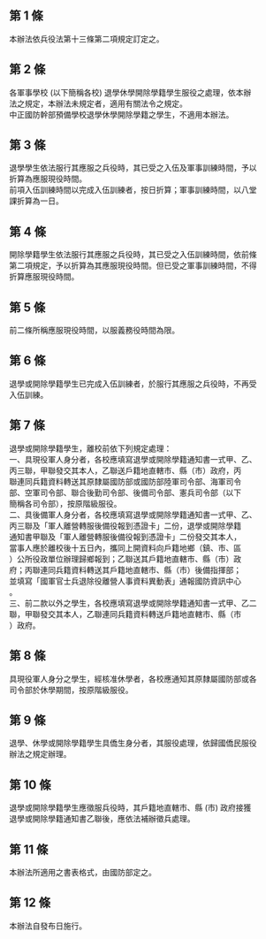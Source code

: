 第 1 條
-------
本辦法依兵役法第十三條第二項規定訂定之。

第 2 條
-------
各軍事學校 (以下簡稱各校) 退學休學開除學籍學生服役之處理，依本辦  
法之規定，本辦法未規定者，適用有關法令之規定。  
中正國防幹部預備學校退學休學開除學籍之學生，不適用本辦法。

第 3 條
-------
退學學生依法服行其應服之兵役時，其已受之入伍及軍事訓練時間，予以  
折算為應服現役時間。  
前項入伍訓練時間以完成入伍訓練者，按日折算；軍事訓練時間，以八堂  
課折算為一日。

第 4 條
-------
開除學籍學生依法服行其應服之兵役時，其已受之入伍訓練時間，依前條  
第二項規定，予以折算為其應服現役時間。但已受之軍事訓練時間，不得  
折算應服現役時間。

第 5 條
-------
前二條所稱應服現役時間，以服義務役時間為限。

第 6 條
-------
退學或開除學籍學生已完成入伍訓練者，於服行其應服之兵役時，不再受  
入伍訓練。

第 7 條
-------
退學或開除學籍學生，離校前依下列規定處理：  
一、具現役軍人身分者，各校應填寫退學或開除學籍通知書一式甲、乙、  
    丙三聯，甲聯發交其本人，乙聯送戶籍地直轄市、縣（市）政府，丙  
    聯連同兵籍資料轉送其原隸屬國防部或國防部陸軍司令部、海軍司令  
    部、空軍司令部、聯合後勤司令部、後備司令部、憲兵司令部（以下  
    簡稱各司令部），按原階級服役。  
二、具後備軍人身分者，各校應填寫退學或開除學籍通知書一式甲、乙、  
    丙三聯及「軍人離營轉服後備役報到憑證卡」二份，退學或開除學籍  
    通知書甲聯及「軍人離營轉服後備役報到憑證卡」二份發交其本人，  
    當事人應於離校後十五日內，攜同上開資料向戶籍地鄉（鎮、市、區  
    ）公所役政單位辦理歸鄉報到；乙聯送其戶籍地直轄市、縣（市）政  
    府；丙聯連同兵籍資料轉送其戶籍地直轄市、縣（市）後備指揮部；  
    並填寫「國軍官士兵退除役離營人事資料異動表」通報國防資訊中心  
    。  
三、前二款以外之學生，各校應填寫退學或開除學籍通知書一式甲、乙二  
    聯，甲聯發交其本人，乙聯連同兵籍資料轉送戶籍地直轄市、縣（市  
    ）政府。

第 8 條
-------
具現役軍人身分之學生，經核准休學者，各校應通知其原隸屬國防部或各  
司令部於休學期間，按原階級服役。

第 9 條
-------
退學、休學或開除學籍學生具僑生身分者，其服役處理，依歸國僑民服役  
辦法之規定辦理。

第 10 條
--------
退學或開除學籍學生應徵服兵役時，其戶籍地直轄市、縣 (市) 政府接獲  
退學或開除學籍通知書乙聯後，應依法補辦徵兵處理。

第 11 條
--------
本辦法所適用之書表格式，由國防部定之。

第 12 條
--------
本辦法自發布日施行。

